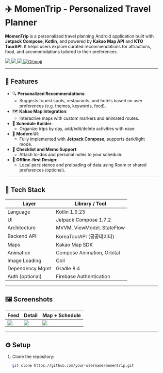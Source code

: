 # ✈️ MomenTrip - Personalized Travel Planner

**MomenTrip** is a personalized travel planning Android application built with **Jetpack Compose**, **Kotlin**, and powered by **Kakao Map API** and **KTO TourAPI**. It helps users explore curated recommendations for attractions, food, and accommodations tailored to their preferences.

<p align="left">
  <a href="https://developer.android.com/jetpack/compose">
    <img src="https://img.shields.io/badge/Jetpack%20Compose-1.7.2-brightgreen" />
  </a>
  <a href="https://kotlinlang.org/">
    <img src="https://img.shields.io/badge/Kotlin-1.9.23-blueviolet" />
  </a>
  <a href="https://developer.android.com/studio/releases/gradle-plugin#updating-gradle">
    <img src="https://img.shields.io/badge/AGP-8.9.0-orange" />
  </a>
  <a href="https://gitmoji.dev">
    <img src="https://img.shields.io/badge/gitmoji-%20😎%20🎒-FFDD67.svg" alt="Gitmoji">
  </a>
</p>

---

## 🧭 Features

- 🔍 **Personalized Recommendations**: 
  - Suggests tourist spots, restaurants, and hotels based on user preferences (e.g. themes, keywords, food).
- 🗺️ **Kakao Map Integration**:
  - Interactive maps with custom markers and animated routes.
- 📆 **Schedule Builder**:
  - Organize trips by day, add/edit/delete activities with ease.
- 📸 **Modern UI**:
  - Fully implemented with **Jetpack Compose**, supports dark/light mode.
- 📝 **Checklist and Memo Support**:
  - Attach to-dos and personal notes to your schedule.
- 🚀 **Offline-first Design**:
  - Local persistence and preloading of data using Room or shared preferences (optional).

---

## 🧱 Tech Stack

| Layer           | Library / Tool                      |
|----------------|-------------------------------------|
| Language        | Kotlin 1.9.23                       |
| UI              | Jetpack Compose 1.7.2               |
| Architecture    | MVVM, ViewModel, StateFlow          |
| Backend API     | KoreaTourAPI (공공데이터)           |
| Maps            | Kakao Map SDK                       |
| Animation       | Compose Animation, Orbital          |
| Image Loading   | Coil                                 |
| Dependency Mgmt | Gradle 8.4                           |
| Auth (optional) | Firebase Authentication             |

---

## 🖼️ Screenshots

| Feed | Detail | Map + Schedule |
|------|--------|----------------|
| ![](https://user-images.githubusercontent.com/24540801/156146601-3aeeb8b6-44ec-406b-a75c-0c8f8f9a0c12.png) | ![](https://your-detail-url) | ![](https://your-map-url) |

---

## ⚙️ Setup

1. Clone the repository:

   ```bash
   git clone https://github.com/your-username/momentrip.git
